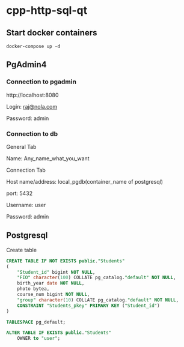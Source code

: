 # cpp-http-sql-qt

## Start docker containers
```shell
docker-compose up -d
```

## PgAdmin4
### Connection to pgadmin
http://localhost:8080

Login: raj@nola.com

Password: admin
### Connection to db
General Tab

Name: Any_name_what_you_want

Connection Tab

Host name/address: local_pgdb(container_name of postgresql)

port: 5432

Username: user

Password: admin

## Postgresql
Create table
```sql
CREATE TABLE IF NOT EXISTS public."Students"
(
    "Student_id" bigint NOT NULL,
    "FIO" character(100) COLLATE pg_catalog."default" NOT NULL,
    birth_year date NOT NULL,
    photo bytea,
    course_num bigint NOT NULL,
    "group" character(10) COLLATE pg_catalog."default" NOT NULL,
    CONSTRAINT "Students_pkey" PRIMARY KEY ("Student_id")
)

TABLESPACE pg_default;

ALTER TABLE IF EXISTS public."Students"
    OWNER to "user";
```



